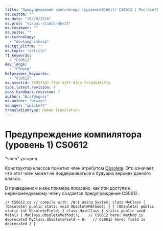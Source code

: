 ```yaml
---
title: "Предупреждение компилятора (уровень&#160;1) CS0612 | Microsoft Docs"
ms.custom: ""
ms.date: "10/29/2016"
ms.prod: "visual-studio-dev14"
ms.reviewer: ""
ms.suite: ""
ms.technology: 
  - "devlang-csharp"
ms.tgt_pltfrm: ""
ms.topic: "article"
f1_keywords: 
  - "CS0612"
dev_langs: 
  - "CSharp"
helpviewer_keywords: 
  - "CS0612"
ms.assetid: 7695f3b7-ffef-43f7-83db-fc1a9e361f1a
caps.latest.revision: 7
caps.handback.revision: 7
author: "BillWagner"
ms.author: "wiwagn"
manager: "wpickett"
translationtype: Human Translation
---
```

# Предупреждение компилятора (уровень&#160;1) CS0612
"член" устарел  
  
 Конструктор классов пометил член атрибутом [Obsolete](http://msdn.microsoft.com/ru-ru/05e99cd0-bda6-4f79-a890-1ca093b4b488). Это означает, что этот член может не поддерживаться в будущих версиях данного класса.  
  
 В приведенном ниже примере показано, как при доступе к нерекомендуемому члену создается предупреждение CS0612.  
  
```  
// CS0612.cs // compile with: /W:1 using System; class MyClass { [Obsolete] public static void ObsoleteMethod() { } [Obsolete] public static int ObsoleteField; } class MainClass { static public void Main() { MyClass.ObsoleteMethod();    // CS0612 here: method is deprecated MyClass.ObsoleteField = 0;   // CS0612 here: field is deprecated } }  
```